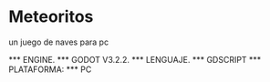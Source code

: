 # Meteoritos
un juego de naves para pc

*** ENGINE. ***  GODOT V3.2.2.
*** LENGUAJE. ***  GDSCRIPT
*** PLATAFORMA: ***  PC
